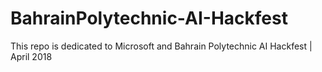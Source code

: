 
# BahrainPolytechnic-AI-Hackfest
This repo is dedicated to Microsoft and Bahrain Polytechnic AI Hackfest | April 2018

